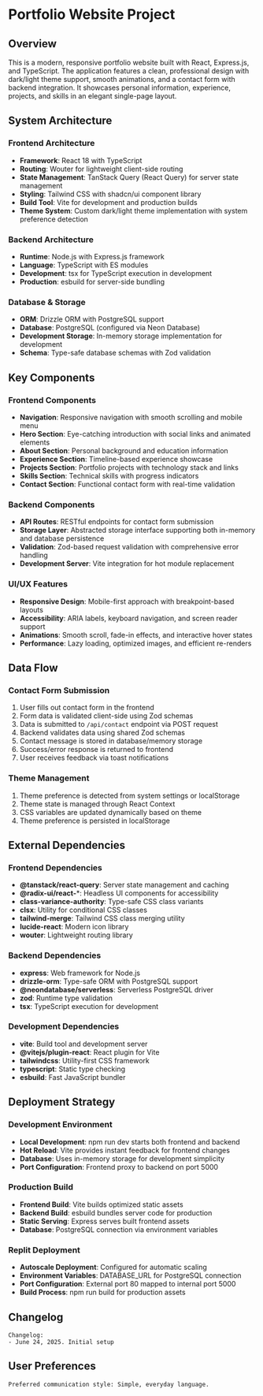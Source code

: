 # Portfolio Website Project

## Overview

This is a modern, responsive portfolio website built with React, Express.js, and TypeScript. The application features a clean, professional design with dark/light theme support, smooth animations, and a contact form with backend integration. It showcases personal information, experience, projects, and skills in an elegant single-page layout.

## System Architecture

### Frontend Architecture
- **Framework**: React 18 with TypeScript
- **Routing**: Wouter for lightweight client-side routing
- **State Management**: TanStack Query (React Query) for server state management
- **Styling**: Tailwind CSS with shadcn/ui component library
- **Build Tool**: Vite for development and production builds
- **Theme System**: Custom dark/light theme implementation with system preference detection

### Backend Architecture
- **Runtime**: Node.js with Express.js framework
- **Language**: TypeScript with ES modules
- **Development**: tsx for TypeScript execution in development
- **Production**: esbuild for server-side bundling

### Database & Storage
- **ORM**: Drizzle ORM with PostgreSQL support
- **Database**: PostgreSQL (configured via Neon Database)
- **Development Storage**: In-memory storage implementation for development
- **Schema**: Type-safe database schemas with Zod validation

## Key Components

### Frontend Components
- **Navigation**: Responsive navigation with smooth scrolling and mobile menu
- **Hero Section**: Eye-catching introduction with social links and animated elements
- **About Section**: Personal background and education information
- **Experience Section**: Timeline-based experience showcase
- **Projects Section**: Portfolio projects with technology stack and links
- **Skills Section**: Technical skills with progress indicators
- **Contact Section**: Functional contact form with real-time validation

### Backend Components
- **API Routes**: RESTful endpoints for contact form submission
- **Storage Layer**: Abstracted storage interface supporting both in-memory and database persistence
- **Validation**: Zod-based request validation with comprehensive error handling
- **Development Server**: Vite integration for hot module replacement

### UI/UX Features
- **Responsive Design**: Mobile-first approach with breakpoint-based layouts
- **Accessibility**: ARIA labels, keyboard navigation, and screen reader support
- **Animations**: Smooth scroll, fade-in effects, and interactive hover states
- **Performance**: Lazy loading, optimized images, and efficient re-renders

## Data Flow

### Contact Form Submission
1. User fills out contact form in the frontend
2. Form data is validated client-side using Zod schemas
3. Data is submitted to `/api/contact` endpoint via POST request
4. Backend validates data using shared Zod schemas
5. Contact message is stored in database/memory storage
6. Success/error response is returned to frontend
7. User receives feedback via toast notifications

### Theme Management
1. Theme preference is detected from system settings or localStorage
2. Theme state is managed through React Context
3. CSS variables are updated dynamically based on theme
4. Theme preference is persisted in localStorage

## External Dependencies

### Frontend Dependencies
- **@tanstack/react-query**: Server state management and caching
- **@radix-ui/react-***: Headless UI components for accessibility
- **class-variance-authority**: Type-safe CSS class variants
- **clsx**: Utility for conditional CSS classes
- **tailwind-merge**: Tailwind CSS class merging utility
- **lucide-react**: Modern icon library
- **wouter**: Lightweight routing library

### Backend Dependencies
- **express**: Web framework for Node.js
- **drizzle-orm**: Type-safe ORM with PostgreSQL support
- **@neondatabase/serverless**: Serverless PostgreSQL driver
- **zod**: Runtime type validation
- **tsx**: TypeScript execution for development

### Development Dependencies
- **vite**: Build tool and development server
- **@vitejs/plugin-react**: React plugin for Vite
- **tailwindcss**: Utility-first CSS framework
- **typescript**: Static type checking
- **esbuild**: Fast JavaScript bundler

## Deployment Strategy

### Development Environment
- **Local Development**: npm run dev starts both frontend and backend
- **Hot Reload**: Vite provides instant feedback for frontend changes
- **Database**: Uses in-memory storage for development simplicity
- **Port Configuration**: Frontend proxy to backend on port 5000

### Production Build
- **Frontend Build**: Vite builds optimized static assets
- **Backend Build**: esbuild bundles server code for production
- **Static Serving**: Express serves built frontend assets
- **Database**: PostgreSQL connection via environment variables

### Replit Deployment
- **Autoscale Deployment**: Configured for automatic scaling
- **Environment Variables**: DATABASE_URL for PostgreSQL connection
- **Port Configuration**: External port 80 mapped to internal port 5000
- **Build Process**: npm run build for production assets

## Changelog

```
Changelog:
- June 24, 2025. Initial setup
```

## User Preferences

```
Preferred communication style: Simple, everyday language.
```